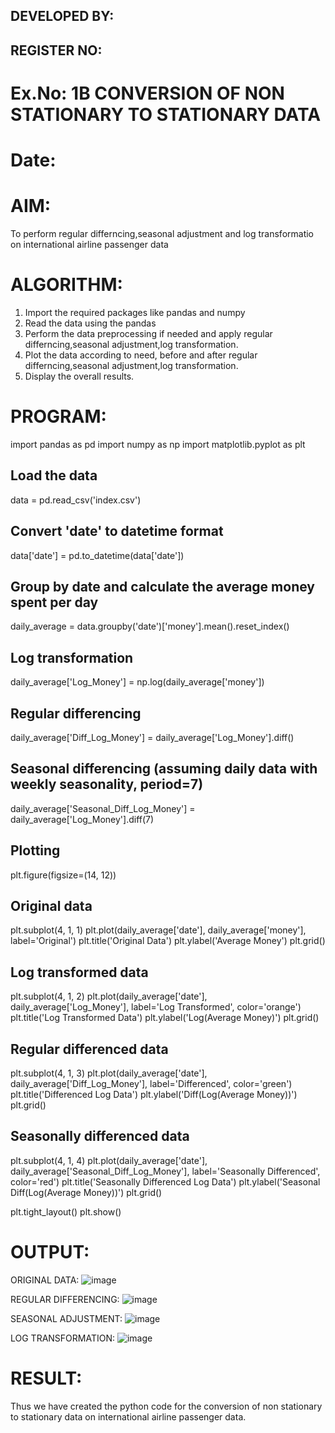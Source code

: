 ## DEVELOPED BY:
## REGISTER NO: 

# Ex.No: 1B                     CONVERSION OF NON STATIONARY TO STATIONARY DATA
# Date: 

# AIM:
To perform regular differncing,seasonal adjustment and log transformatio on international airline passenger data
# ALGORITHM:
1. Import the required packages like pandas and numpy
2. Read the data using the pandas
3. Perform the data preprocessing if needed and apply regular differncing,seasonal adjustment,log transformation.
4. Plot the data according to need, before and after regular differncing,seasonal adjustment,log transformation.
5. Display the overall results.
# PROGRAM:
import pandas as pd
import numpy as np
import matplotlib.pyplot as plt

## Load the data
data = pd.read_csv('index.csv')

## Convert 'date' to datetime format
data['date'] = pd.to_datetime(data['date'])

## Group by date and calculate the average money spent per day
daily_average = data.groupby('date')['money'].mean().reset_index()

## Log transformation
daily_average['Log_Money'] = np.log(daily_average['money'])

## Regular differencing
daily_average['Diff_Log_Money'] = daily_average['Log_Money'].diff()

## Seasonal differencing (assuming daily data with weekly seasonality, period=7)
daily_average['Seasonal_Diff_Log_Money'] = daily_average['Log_Money'].diff(7)

## Plotting
plt.figure(figsize=(14, 12))

## Original data
plt.subplot(4, 1, 1)
plt.plot(daily_average['date'], daily_average['money'], label='Original')
plt.title('Original Data')
plt.ylabel('Average Money')
plt.grid()

## Log transformed data
plt.subplot(4, 1, 2)
plt.plot(daily_average['date'], daily_average['Log_Money'], label='Log Transformed', color='orange')
plt.title('Log Transformed Data')
plt.ylabel('Log(Average Money)')
plt.grid()

## Regular differenced data
plt.subplot(4, 1, 3)
plt.plot(daily_average['date'], daily_average['Diff_Log_Money'], label='Differenced', color='green')
plt.title('Differenced Log Data')
plt.ylabel('Diff(Log(Average Money))')
plt.grid()

## Seasonally differenced data
plt.subplot(4, 1, 4)
plt.plot(daily_average['date'], daily_average['Seasonal_Diff_Log_Money'], label='Seasonally Differenced', color='red')
plt.title('Seasonally Differenced Log Data')
plt.ylabel('Seasonal Diff(Log(Average Money))')
plt.grid()

plt.tight_layout()
plt.show()

# OUTPUT:

ORIGINAL DATA: 
![image](https://github.com/user-attachments/assets/7114c3dc-4ce8-48c2-bbbe-185d47deb1e2)


REGULAR DIFFERENCING:
![image](https://github.com/user-attachments/assets/58cd43ed-f7a5-4636-9bf0-fee1bbb8b916)


SEASONAL ADJUSTMENT:
![image](https://github.com/user-attachments/assets/9bf9a420-e1ba-449e-80fc-d7cda1788c78)


LOG TRANSFORMATION:
![image](https://github.com/user-attachments/assets/50639d5a-caab-4147-842e-db5dc7fa1586)



# RESULT:
Thus we have created the python code for the conversion of non stationary to stationary data on international airline passenger
data.
